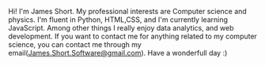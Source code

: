Hi! I'm James Short. My professional interests are Computer science and physics. I'm fluent in Python, HTML,CSS, and I'm currently learning JavaScript.
Among other things I really enjoy data analytics, and web development. If you want to contact me for anything related to my computer science, you can contact me through my email(James.Short.Software@gmail.com).
Have a wonderfull day :)
